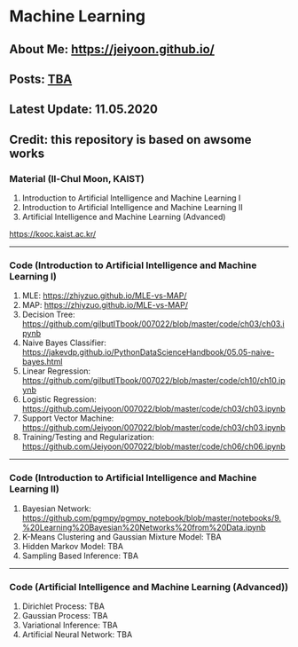 # Machine Learning

## About Me: https://jeiyoon.github.io/

## Posts: [TBA](https://jeiyoon.github.io/k4ke/)

## Latest Update: 11.05.2020

## Credit: this repository is based on awsome works

### Material (Il-Chul Moon, KAIST)
1) Introduction to Artificial Intelligence and Machine Learning I
2) Introduction to Artificial Intelligence and Machine Learning II
3) Artificial Intelligence and Machine Learning (Advanced)

https://kooc.kaist.ac.kr/

---

### Code (Introduction to Artificial Intelligence and Machine Learning I)
1) MLE: https://zhiyzuo.github.io/MLE-vs-MAP/
2) MAP: https://zhiyzuo.github.io/MLE-vs-MAP/
3) Decision Tree: https://github.com/gilbutITbook/007022/blob/master/code/ch03/ch03.ipynb
4) Naive Bayes Classifier: https://jakevdp.github.io/PythonDataScienceHandbook/05.05-naive-bayes.html
5) Linear Regression: https://github.com/gilbutITbook/007022/blob/master/code/ch10/ch10.ipynb
6) Logistic Regression: https://github.com/Jeiyoon/007022/blob/master/code/ch03/ch03.ipynb
7) Support Vector Machine: https://github.com/Jeiyoon/007022/blob/master/code/ch03/ch03.ipynb
8) Training/Testing and Regularization: https://github.com/Jeiyoon/007022/blob/master/code/ch06/ch06.ipynb 

---
### Code (Introduction to Artificial Intelligence and Machine Learning II)
1) Bayesian Network: https://github.com/pgmpy/pgmpy_notebook/blob/master/notebooks/9.%20Learning%20Bayesian%20Networks%20from%20Data.ipynb
2) K-Means Clustering and Gaussian Mixture Model: TBA
3) Hidden Markov Model: TBA
4) Sampling Based Inference: TBA

---
### Code (Artificial Intelligence and Machine Learning (Advanced))
1) Dirichlet Process: TBA 
2) Gaussian Process: TBA
3) Variational Inference: TBA
4) Artificial Neural Network: TBA
